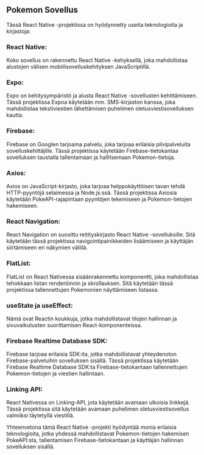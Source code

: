 ## Pokemon Sovellus

Tässä React Native -projektissa on hyödynnetty useita teknologioita ja kirjastoja:

### React Native: 
Koko sovellus on rakennettu React Native -kehyksellä, joka mahdollistaa alustojen välisen mobiilisovelluskehityksen JavaScriptillä.

### Expo: 
Expo on kehitysympäristö ja alusta React Native -sovellusten kehittämiseen. Tässä projektissa Expoa käytetään mm. SMS-kirjaston kanssa, joka mahdollistaa tekstiviestien lähettämisen puhelimen oletusviestisovelluksen kautta.

### Firebase: 
Firebase on Googlen tarjoama palvelu, joka tarjoaa erilaisia pilvipalveluita sovelluskehittäjille. Tässä projektissa käytetään Firebase-tietokantaa sovelluksen taustalla tallentamaan ja hallitsemaan Pokemon-tietoja.

### Axios: 
Axios on JavaScript-kirjasto, joka tarjoaa helppokäyttöisen tavan tehdä HTTP-pyyntöjä selaimessa ja Node.js:ssä. Tässä projektissa Axiosia käytetään PokeAPI-rajapintaan pyyntöjen tekemiseen ja Pokemon-tietojen hakemiseen.

### React Navigation: 
React Navigation on suosittu reitityskirjasto React Native -sovelluksille. Sitä käytetään tässä projektissa navigointipainikkeiden lisäämiseen ja käyttäjän siirtämiseen eri näkymien välillä.

### FlatList: 
FlatList on React Nativessa sisäänrakennettu komponentti, joka mahdollistaa tehokkaan listan renderöinnin ja skrollauksen. Sitä käytetään tässä projektissa tallennettujen Pokemonien näyttämiseen listassa.

### useState ja useEffect: 
Nämä ovat Reactin koukkuja, jotka mahdollistavat tilojen hallinnan ja sivuvaikutusten suorittamisen React-komponenteissa.

### Firebase Realtime Database SDK: 
Firebase tarjoaa erilaisia SDK:ita, jotka mahdollistavat yhteydenoton Firebase-palveluihin sovelluksen sisällä. Tässä projektissa käytetään Firebase Realtime Database SDK:ta Firebase-tietokantaan tallennettujen Pokemon-tietojen ja viestien hallintaan.

### Linking API: 
React Nativessa on Linking-API, jota käytetään avamaan ulkoisia linkkejä. Tässä projektissa sitä käytetään avamaan puhelimen oletusviestisovellus valmiiksi täytetyllä viestillä.

Yhteenvetona tämä React Native -projekti hyödyntää monia erilaisia teknologioita, jotka yhdessä mahdollistavat Pokemon-tietojen hakemisen PokeAPI:sta, tallentamisen Firebase-tietokantaan ja käyttäjän hallinnan sovelluksen sisällä.
